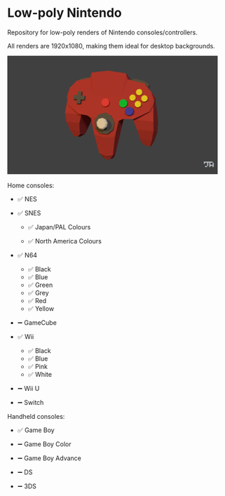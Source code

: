 # Low-poly Nintendo
Repository for low-poly renders of Nintendo consoles/controllers.

All renders are 1920x1080, making them ideal for desktop backgrounds.

<img src="https://raw.githubusercontent.com/jamesalexatkin/LowPolyNintendo/master/N64/N64%20Controller%20Red.png" width="480" height="270" />

Home consoles:

* :white_check_mark: NES

* :white_check_mark: SNES

    * :white_check_mark: Japan/PAL Colours
    
    * :white_check_mark: North America Colours
    
* :white_check_mark: N64

    * :white_check_mark: Black
    * :white_check_mark: Blue
    * :white_check_mark: Green
    * :white_check_mark: Grey
    * :white_check_mark: Red
    * :white_check_mark: Yellow
    
* :heavy_minus_sign: GameCube

* :white_check_mark: Wii
    
    * :white_check_mark: Black
    * :white_check_mark: Blue
    * :white_check_mark: Pink
    * :white_check_mark: White

* :heavy_minus_sign: Wii U

* :heavy_minus_sign: Switch

Handheld consoles:
* :white_check_mark: Game Boy

* :heavy_minus_sign: Game Boy Color

* :heavy_minus_sign: Game Boy Advance

* :heavy_minus_sign: DS

* :heavy_minus_sign: 3DS
